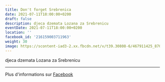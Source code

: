 ```yaml
---
title: Don't forget Srebrenica
date: 2021-07-11T18:00:00+0200
draft: false
description: djeca dzemata Lozana za Srebrenicu
eventDate: 2021-07-11T18:00:00+0200
location: ''
facebook_id: '216159003711963'
weight: 30
image: https://scontent-iad3-2.xx.fbcdn.net/v/t39.30808-6/467911425_8702124949883247_8451066247417132989_n.jpg?_nc_cat=103&ccb=1-7&_nc_sid=9e60e4&_nc_ohc=yhowOm2Hj9EQ7kNvwG7nDs5&_nc_oc=AdmIcnivEtnpPrM4HVC3pPwBRQSSdmJ76AdCyslsJdCSU6BZBWSyQ3dDTtJvHAbvS3M&_nc_zt=23&_nc_ht=scontent-iad3-2.xx&edm=ABTKTjYEAAAA&_nc_gid=4lIcs_DbgSy91hK3AIlT8Q&oh=00_AfX0kfaFCPwvCVfvDNCH8ujuqj3K2z1cpcv29wXURRSDuQ&oe=68A33F59
---
```


djeca dzemata Lozana za Srebrenicu

---

Plus d'informations sur [Facebook](https://facebook.com/events/216159003711963)